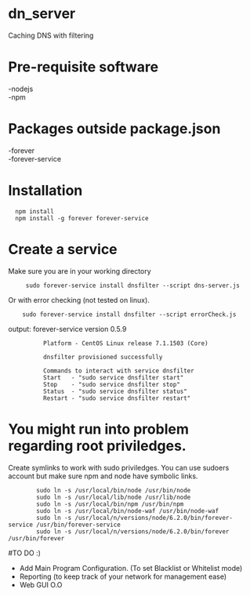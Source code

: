 # dn_server
Caching DNS with filtering

# Pre-requisite software
  -nodejs<br>
  -npm
# Packages outside package.json
   -forever  
   -forever-service

# Installation
      npm install  
      npm install -g forever forever-service  

# Create a service  
  Make sure you are in your working directory  
  
         sudo forever-service install dnsfilter --script dns-server.js
         
 Or with error checking (not tested on linux).
 
        sudo forever-service install dnsfilter --script errorCheck.js
  
  output:
                      forever-service version 0.5.9

              Platform - CentOS Linux release 7.1.1503 (Core)

              dnsfilter provisioned successfully

              Commands to interact with service dnsfilter
              Start   - "sudo service dnsfilter start"
              Stop    - "sudo service dnsfilter stop"
              Status  - "sudo service dnsfilter status"
              Restart - "sudo service dnsfilter restart"



# You might run into problem regarding root priviledges.  
   Create symlinks to work with sudo priviledges.
  You can use sudoers account but make sure npm and node have symbolic links.
 
            sudo ln -s /usr/local/bin/node /usr/bin/node  
            sudo ln -s /usr/local/lib/node /usr/lib/node  
            sudo ln -s /usr/local/bin/npm /usr/bin/npm  
            sudo ln -s /usr/local/bin/node-waf /usr/bin/node-waf
            sudo ln -s /usr/local/n/versions/node/6.2.0/bin/forever-service /usr/bin/forever-service
            sudo ln -s /usr/local/n/versions/node/6.2.0/bin/forever /usr/bin/forever

#TO DO :)
- Add Main Program Configuration. (To set Blacklist or Whitelist mode)
- Reporting (to keep track of your network for management ease)
- Web GUI O.O
